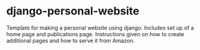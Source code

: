 django-personal-website
=======================

Template for making a personal website using django. Includes set up of a home page and publications page. Instructions given on how to create additional pages and how to serve it from Amazon.
